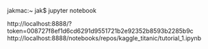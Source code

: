 jakmac:~ jak$ jupyter notebook

http://localhost:8888/?token=008727f8ef1d6cd6291d9551721b2e92352b8593b2285b9c
http://localhost:8888/notebooks/repos/kaggle_titanic/tutorial_1.ipynb